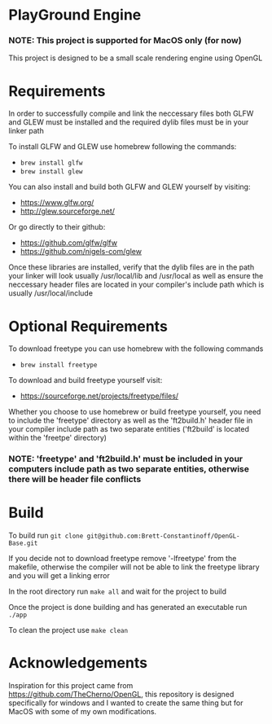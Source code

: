 # PlayGround Engine
### NOTE: This project is supported for MacOS only (for now)

This project is designed to be a small scale rendering engine using OpenGL

# Requirements

In order to successfully compile and link the neccessary files both GLFW and GLEW must be 
installed and the required dylib files must be in your linker path

To install GLFW and GLEW use homebrew following the commands:
- ```brew install glfw```
- ```brew install glew```

You can also install and build both GLFW and GLEW yourself by visiting:
- https://www.glfw.org/
- http://glew.sourceforge.net/

Or go directly to their github: 
- https://github.com/glfw/glfw
- https://github.com/nigels-com/glew

Once these libraries are installed, verify that the dylib files are in the path your linker will
look usually /usr/local/lib and /usr/local as well as ensure the neccessary header files are located in your compiler's include path which is usually /usr/local/include


# Optional Requirements

To download freetype you can use homebrew with the following commands
- ```brew install freetype```

To download and build freetype yourself visit:
- https://sourceforge.net/projects/freetype/files/

Whether you choose to use homebrew or build freetype yourself, you need to include the 'freetype'
directory as well as the 'ft2build.h' header file in your compiler include path as two separate 
entities ('ft2build' is located within the 'freetpe' directory)

### NOTE: 'freetype' and 'ft2build.h' must be included in your computers include path as two separate entities, otherwise there will be header file conflicts

# Build

To build run ```git clone git@github.com:Brett-Constantinoff/OpenGL-Base.git```

If you decide not to download freetype remove '-lfreetype' from the makefile, otherwise 
the compiler will not be able to link the freetype library and you will get a linking error

In the root directory run ```make all``` and wait for the project to build

Once the project is done building and has generated an executable run ```./app```

To clean the project use ```make clean```


# Acknowledgements

Inspiration for this project came from https://github.com/TheCherno/OpenGL, this repository is designed specifically 
for windows and I wanted to create the same thing but for MacOS with some of my own modifications.
